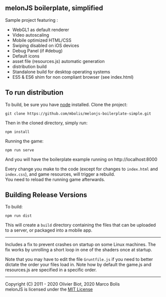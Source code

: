melonJS boilerplate, simplified
-------------------------------------------------------------------------------

Sample project featuring :
- WebGL1 as default renderer
- Video autoscaling
- Mobile optimized HTML/CSS
- Swiping disabled on iOS devices
- Debug Panel (if #debug)
- Default icons
- asset file (resources.js) automatic generation
- distribution build
- Standalone build for desktop operating systems
- ES5 & ES6 shim for non compliant browser (see index.html)

## To run distribution

To build, be sure you have [node](http://nodejs.org) installed. Clone the project:

    git clone https://github.com/mbolis/melonjs-boilerplate-simple.git

Then in the cloned directory, simply run:

    npm install

Running the game:

    npm run serve

And you will have the boilerplate example running on http://localhost:8000

Every change you make to the code (except for changes to `index.html` and `index.css`), and game resources, will trigger a rebuild.  
You need to reload the running game afterwards.

## Building Release Versions

To build:

    npm run dist

This will create a `build` directory containing the files that can be uploaded to a server, or packaged into a mobile app.

-------------------------------------------------------------------------------

Includes a fix to prevent crashes on startup on some Linux machines. The fix works by unrolling a short loop in one of the shaders once at startup.

Note that you may have to edit the file `Gruntfile.js` if you need to better dictate the order your files load in. Note how by default the game.js and resources.js are specified in a specific order.

-------------------------------------------------------------------------------
Copyright (C) 2011 - 2020 Olivier Biot, 2020 Marco Bolis  
melonJS is licensed under the [MIT License](http://www.opensource.org/licenses/mit-license.php)
